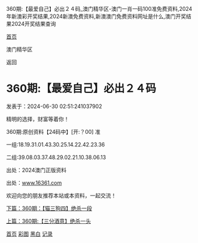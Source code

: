 360期:【最爱自己】必出２４码\_澳门精华区-澳门一肖一码100准免费资料,2024年新澳彩开奖结果,2024新澳免费资料,新澳澳门免费资料网址是什么,澳门开奖结果2024开奖结果查询



[首页](/)

澳门精华区

返回

360期:【最爱自己】必出２４码
================

发表于：2024-06-30 02:51:241037902

精明的选择，财富等着你！

360期:原创资料【24码中】[开:？00] 准

一组:18.19.31.01.43.30.25.14.22.42.23.36

二组:39.08.03.37.48.29.02.21.10.38.06.13

出处：2024澳门正版资料

出处：www.16361.com

欢迎向您的朋友推荐本站或本资料，一起交流！

[下篇：360期：【猫三狗四】绝杀一段](/info/22212/360期：【猫三狗四】绝杀一段)

[上篇：360期:【三分酒意】绝杀一头](/info/22210/360期【三分酒意】绝杀一头)

[首页](/)
[彩图](/photo/color)
[黑白](/photo/black)
[记录](/page/history)
